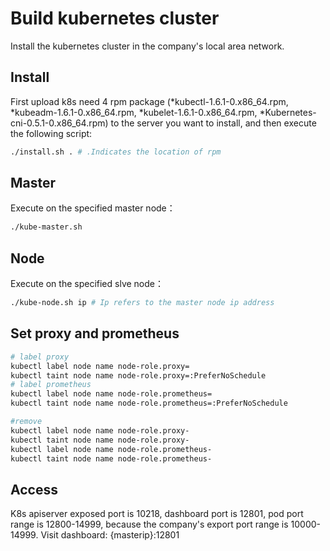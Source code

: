 # Build kubernetes cluster

Install the kubernetes cluster in the company's local area network.

## Install

First upload k8s need 4 rpm package (*kubectl-1.6.1-0.x86_64.rpm, *kubeadm-1.6.1-0.x86_64.rpm, *kubelet-1.6.1-0.x86_64.rpm, *Kubernetes-cni-0.5.1-0.x86_64.rpm) to the server you want to install, and then execute the following script:

```bash
./install.sh . # .Indicates the location of rpm
```

## Master

Execute on the specified master node：

```bash
./kube-master.sh
```

## Node

Execute on the specified slve node：

```bash
./kube-node.sh ip # Ip refers to the master node ip address
```

## Set proxy and prometheus

```bash
# label proxy
kubectl label node name node-role.proxy=
kubectl taint node name node-role.proxy=:PreferNoSchedule
# label prometheus
kubectl label node name node-role.prometheus=
kubectl taint node name node-role.prometheus=:PreferNoSchedule

#remove
kubectl label node name node-role.proxy-
kubectl taint node name node-role.proxy-
kubectl label node name node-role.prometheus-
kubectl taint node name node-role.prometheus-
```

## Access

K8s apiserver exposed port is 10218, dashboard port is 12801, pod port range is 12800-14999, because the company's export port range is 10000-14999.
Visit dashboard: {masterip}:12801